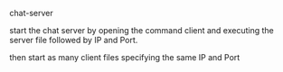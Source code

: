 chat-server

start the chat server by opening the command client and executing the server file followed by IP and Port.

then start as many client files specifying the same IP and Port
